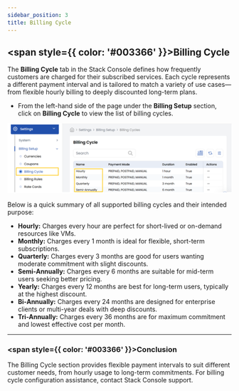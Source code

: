 ```yaml
---
sidebar_position: 3
title: Billing Cycle
---
```


## <span style={{ color: '#003366' }}>Billing Cycle</span>

The **Billing Cycle** tab in the Stack Console defines how frequently customers are charged for their subscribed services. Each cycle represents a different payment interval and is tailored to match a variety of use cases—from flexible hourly billing to deeply discounted long-term plans.

- From the left-hand side of the page under the **Billing Setup** section, click on **Billing Cycle** to view the list of billing cycles.

![Billing Cycle Management](images/bc.png)

Below is a quick summary of all supported billing cycles and their intended purpose:

- **Hourly:** Charges every hour are perfect for short-lived or on-demand resources like VMs.
- **Monthly:** Charges every 1 month is ideal for flexible, short-term subscriptions.
- **Quarterly:** Charges every 3 months are good for users wanting moderate commitment with slight discounts.
- **Semi-Annually:** Charges every 6 months are suitable for mid-term users seeking better pricing.
- **Yearly:** Charges every 12 months are best for long-term users, typically at the highest discount.
- **Bi-Annually:** Charges every 24 months are designed for enterprise clients or multi-year deals with deep discounts.
- **Tri-Annually:** Charges every 36 months are for maximum commitment and lowest effective cost per month.

----------

### <span style={{ color: '#003366' }}>Conclusion</span>
The Billing Cycle section provides flexible payment intervals to suit different customer needs, from hourly usage to long-term commitments. For billing cycle configuration assistance, contact Stack Console support.